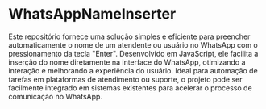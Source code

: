 # WhatsAppNameInserter
Este repositório fornece uma solução simples e eficiente para preencher automaticamente o nome de um atendente ou usuário no WhatsApp com o pressionamento da tecla "Enter". Desenvolvido em JavaScript, ele facilita a inserção do nome diretamente na interface do WhatsApp, otimizando a interação e melhorando a experiência do usuário. Ideal para automação de tarefas em plataformas de atendimento ou suporte, o projeto pode ser facilmente integrado em sistemas existentes para acelerar o processo de comunicação no WhatsApp.
